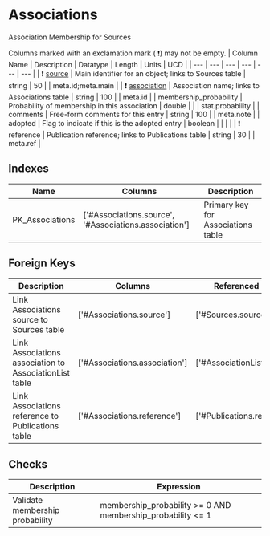 # Associations
Association Membership for Sources


Columns marked with an exclamation mark ( :exclamation:) may not be empty.
| Column Name | Description | Datatype | Length | Units  | UCD |
| --- | --- | --- | --- | --- | --- |
| ❗️ <ins>source</ins> | Main identifier for an object; links to Sources table | string | 50 |  | meta.id;meta.main  |
| ❗️ <ins>association</ins> | Association name; links to Associations table | string | 100 |  | meta.id  |
| membership_probability | Probability of membership in this association | double |  |  | stat.probability  |
| comments | Free-form comments for this entry | string | 100 |  | meta.note  |
| adopted | Flag to indicate if this is the adopted entry | boolean |  |  |   |
| ❗️ reference | Publication reference; links to Publications table | string | 30 |  | meta.ref  |

## Indexes
| Name | Columns | Description |
| --- | --- | --- |
| PK_Associations | ['#Associations.source', '#Associations.association'] | Primary key for Associations table |

## Foreign Keys
| Description | Columns | Referenced Columns |
| --- | --- | --- |
| Link Associations source to Sources table | ['#Associations.source'] | ['#Sources.source'] |
| Link Associations association to AssociationList table | ['#Associations.association'] | ['#AssociationList.association'] |
| Link Associations reference to Publications table | ['#Associations.reference'] | ['#Publications.reference'] |
## Checks
| Description | Expression |
| --- | --- |
| Validate membership probability | membership_probability >= 0 AND membership_probability <= 1 |
